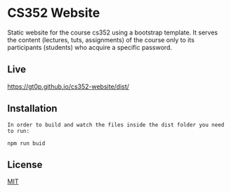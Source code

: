 

# CS352 Website

Static website for the course cs352 using a bootstrap template. It serves the content (lectures, tuts, assignments) of the course only to its participants (students) who acquire a specific password. 

## Live
https://gt0p.github.io/cs352-website/dist/

## Installation
```
In order to build and watch the files inside the dist folder you need to run:

npm run buid

```

## License
[MIT](https://choosealicense.com/licenses/mit/)
